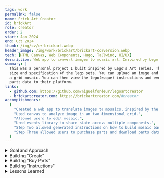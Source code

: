 ```yaml
---
tags: work
permalink: false
name: Brick Art Creator
id: brickArt
role: Creator
order: 2
start: Jan 2024
end: Oct 2024
thumb: /img/cv/cv-brickart.webp
header_image: /img/work/brickart/brickart-conversion.webp
tech: [HTML Canvas, Web Components, Hugo, Tailwind, UI/UX]
description: Web app to convert images to mosaic art. Inspired by Lego's Art series.
summary: |
  This was a personal project I built inspired by Lego's Art series. The app creates a grid mosaic based on the 
  size and specification of the lego sets. You can upload an image and edit your own image, then transform it into
  a grid mosaic. You can then view the lego(esque) instructions and even purchase parts through a third party by uploading 
  parts data to their platform.
links:
  - github.com: https://github.com/miguelfondeur/legoartcreator
  - brickartcreator.com: https://brickartcreator.com/#creator
accomplishments:
  [
    "Created a web app to translate images to mosaics, inspired by the Lego Art series.",
    "Used canvas to analyze image in an two dimensional grid.",
    "Allowed users to edit mosaic.",
    "Used events library to share state across multiple components.",
    "Step Two allowed generated instructions on how to build mosaic based on grid data.",
    "Step Three allowed users to purchase parts and download parts data as XML.",
  ]
---
```


<!-- Details -->
<details>
    <summary>Goal and Approach</summary>
    <div class="details-content">
        <div class="detail-image-wrapper">
            <img src="/img/work/brickart/brickart-creator.webp" alt="Musora UI Colors" loading="lazy">
        </div>
        <p>
            Inspired by the <a href="https://www.lego.com/en-us/product/jim-lee-batman-collection-31205" title="Go to Lego's Jim Lee Batman Art website" target="_blank">Lego Art Series</a>, I set out to build a web app for creating mosaic-style artwork similar to Lego’s Batman, Iron Man, and Beatles sets. The goal was to allow users to generate their own pixel art mosaics, visualize the grid layout, and receive step-by-step building instructions, including a list of required parts that could be purchased from 
            <a href="https://www.webrick.com/" title="Go to Webrick's website" target="_blank">Webrick</a>.
        </p>
        <h3>Technical Approach</h3>
        <p>
            To achieve this, I used <strong>HTML Canvas</strong> to generate the artwork and store grid data, including the position and color of each "brick" (represented as 10px circles). Rather than relying on third-party JavaScript frameworks, I explored using <strong>native JavaScript custom elements</strong> to keep the project lightweight and modular.
        </p>
        <p>
            For styling and performance, I chose <a href="https://tailwindcss.com/" title="Go to Tailwind's website" target="_blank">TailwindCSS</a> alongside <a href="https://gohugo.io/" title="Go to Hugo's website" target="_blank">Hugo</a> as a static site generator. Although the app functions as a single-page application, Hugo provided useful tools for managing front-end assets, such as handling relative links in production.
        </p>
        <p>
            Since frameworks like <strong>React</strong> and <strong>Vue</strong> offer built-in state management (e.g., Redux, Pinia), I implemented a <strong>custom event bus</strong> using the <strong>publish/subscribe pattern</strong> for component communication.
        </p>
        <div class="detail-image-wrapper">
            <img src="/img/work/brickart/brickart-code-pubsub.webp" alt="Code example of brickartcreator's publish/subscribe class" loading="lazy">
        </div>
        <p><strong>The application consists of three main experiences:</strong></p>
        <ul role="list">
            <li><strong>Create</strong> – for mosaic creation</li>
            <li><strong>Buy Parts</strong> – for generating a parts list</li>
            <li><strong>Instructions</strong> – for guiding users through the building process</li>
        </ul>
        <p>
            While the project remains a <strong>proof of concept</strong>, it successfully demonstrates that a complex front-end application can be built using <strong>JavaScript custom elements</strong> without relying on a framework. There are still areas for optimization, but I’m happy with the outcome and the lessons learned.
        </p>
    </div>
</details>
<details>
    <summary>Building "Create"</summary>
    <div class="details-content">
        <p>
            The <strong>Create</strong> step consists of three parts: the HTML canvas for creating the mosaic, the left sidebar for each step of the process, and the view window itself. I built custom elements for the canvas, steps 1-4 of the creation process, and finally, the <code>index.js</code> file to house all of these elements. The index also contained the code for the view window. Let's discuss each part in more detail.  
        </p>
        <h3>Rendering the Mosaic Grid</h3>
        <p>
            This was by far the most complicated part of the project. The core logic for rendering the mosaic grid lies in the <code>drawGrid()</code> function. This function is responsible for initializing the blank state of the canvas and is called when a user resets their project or changes the canvas size.  
        </p>
        <div class="detail-image-wrapper">
            <img src="/img/work/brickart/brickart-code-drawgrid.webp" alt="Code example of brickartcreator's drawgrid function" loading="lazy">
        </div>
        <p>
            The function first applies two guard clauses: one to ensure the drawing context exists and another to prevent errors when an invalid <code>canvasWidth</code> is provided. It then retrieves the grid configuration from <code>GRID_CONFIG</code>, which determines the grid size (rows and columns) and dimensions (width and height). These values are passed into <code>setGridSize()</code> and <code>setCanvasDimensions()</code>, ensuring the grid dynamically adjusts when resized.
        </p>
        <p>
            The actual drawing process begins by calculating the radius of each circle based on the grid size. The function sets the global composite operation to <code>destination-over</code> to ensure new elements are drawn beneath existing content. Then, it initializes an array, <code>this.circles</code>, which stores the position, fill color, and stroke color of each circle in the grid.
        </p>
        <p>
            Using a nested loop, <code>drawGrid()</code> iterates over each row and column, calculating the X and Y coordinates for every circle. It then uses the <code>arc()</code> method to draw each circle on the canvas. These circles represent the Lego studs in the mosaic. Finally, each circle's properties (position, fill, and stroke color) are stored in <code>this.circles</code> for reference when rendering updates.
        </p>
        <h3>Mosaic Creation Steps</h3>
        <p> 
            The mosaic creation process consists of four steps, with Step One focused on setting up the canvas. Here, we choose the canvas size, background color, and frame color. Each step includes HTML inputs that dispatch events, which are handled by <code>index.js</code>. This file updates child components like <code>_canvas.js</code> by modifying attributes on the <code>MosaicCanvas</code> custom element. These attributes trigger updates to the UI using the <code>attributeChangedCallback</code> lifecycle method. 
        </p> 
        <div class="detail-image-wrapper">
            <img src="/img/work/brickart/brickart-step-two.webp" alt="Brick Art Creator Upload Image page" loading="lazy">
        </div>
        <p> 
            Step Two introduces image uploading. The uploaded image is received by the <code>MosaicCanvas</code> component and drawn onto a secondary canvas. This project uses two canvas elements: one for the mosaic grid and another for the reference image. I also add an <abbr title="Scalable Vector Graphics">SVG</abbr> overlay of the grid to help the user visualize what the converted image will look like. When an image is uploaded, an <code>updateImage</code> event is dispatched, updating the image attribute and triggering the <code>draw()</code> method, which redraws the imageCanvas. After editing the image with available tools, we convert it into a mosaic using the <code>convert()</code> function. 
        </p> 
        <div class="detail-image-wrapper">
            <img src="/img/work/brickart/brickart-step-two-converted.webp" alt="Brick Art Creator Convert Image page" loading="lazy">
        </div>
        <p> The <code>convert()</code> function performs two key tasks: </p> 
        <ul role="list" class="long-list"> 
            <li>
                It iterates over the mosaic grid (an array of objects with set <code>x</code> and <code>y</code> coordinates) and extracts the primary color at each point using the <code>calculateResult()</code> function, which retrieves pixel data via Canvas’s <code>getImageData()</code> method.
            </li> 
            <li>
                The extracted color is compared to LEGO’s color palette using the <code>compareColors()</code> function. This finds the closest match and updates the <code>this.circles</code> array, storing the new color values.
            </li> 
        </ul> 
        <p> 
            Finally, the <code>drawCircles()</code> function renders the updated color data onto the mosaic canvas, while the image canvas is hidden. 
        </p> 
        <div class="detail-image-wrapper">
            <img src="/img/work/brickart/brickart-step-three.webp" alt="Brick Art Creator Edit Image page" loading="lazy">
        </div>
        <p> 
            Step Three enables further editing. Users can modify colors in groups or adjust individual circles by detecting the closest grid coordinate to a mouse click. Like previous steps, updates are triggered through dispatched events that the canvas elements receive. 
        </p> 
        <p> 
            In the final step, clicking “Finish” completes the mosaic. This action unlocks additional options, including <strong>Instructions</strong> and <strong>Buy Parts</strong>, allowing users to finalize their creation. 
        </p>
        <h3>View Window</h3>
        <p> 
            The view window houses both the step controls and the project itself. It is designed to enhance the user experience by allowing zoom functionality, making it easier to edit individual circles on the grid. 
        </p> 
        <p> 
            The window has two main features: the zoom slider and the image toggle. The image toggle is a simple checkbox that shows or hides the <code>imageCanvas</code>, allowing users to compare their mosaic with the original image while editing. 
        </p> 
        <p> 
            The zoom slider adjusts the canvas size by applying a <code>transform: scale()</code> value via CSS on the <code>mosaicCanvas</code> element. Since the parent container has <code>overflow: auto</code>, users can scroll to navigate the enlarged canvas as they zoom in. 
        </p>
    </div>
</details>
<details>
    <summary>Building "Buy Parts"</summary>
    <div class="details-content">
        <div class="detail-image-wrapper">
            <img src="/img/work/brickart/brickart-buy-parts.webp" alt="Brick Art Creator Buy Parts page" loading="lazy">
        </div>
        <p>
            The <strong>Buy Parts</strong> step processes the parts data from the previous step, listing each part, its quantity, and relevant metadata such as Webrick part IDs, color codes, prices, and images. This metadata is stored locally in a <abbr title="JavaScript Object Notation">JSON</abbr> file.
        </p>
        <p>
            In <code>index.js</code>, I iterate through the saved parts data, cross-matching it with the stored JSON file. If a color code matches, I merge additional part details into the existing dataset. This enriched data is then used to generate the UI, including a sidebar that calculates total costs for purchasing parts individually from both Webrick and LEGO. To do this, I extract unique color codes, count their occurrences, and multiply them by their respective prices, storing the results in a structured object.
        </p>
        
```js
<INVENTORY>
    ${ this.parts.map(item => `
    <ITEM>
        <ITEMTYPE>P</ITEMTYPE>
        <ITEMID>${item.id.bricklink}</ITEMID>
        <COLOR>${item.id.color_id}</COLOR>
        <MINQTY>${item.quantity}</MINQTY>
    </ITEM>`).join('')}
</INVENTORY>
```

        <p>
            Users can also download the parts data as an <abbr title="eXtensible Markup Language">XML</abbr> file, which Webrick supports for direct cart uploads. To achieve this, I use JavaScript template literals to map the parts data into XML format. The XML file is then generated as a Blob URL, allowing users to download and upload it to the
            <a href="https://www.webrick.com/toolkit" title="Go to Webrick Parts Tool page" target="_blank">Webrick Parts Tool</a> for easy purchasing.
        </p>
    </div>

</details>
<details>
    <summary>Building "Instructions"</summary>
    <div class="details-content">
        <div class="detail-image-wrapper">
            <img src="/img/work/brickart/brickart-instructions.webp" alt="Brick Art Creator Instructions page" loading="lazy">
        </div>
        <p>
            The final step, <strong>Instructions</strong>, closely follows LEGO's instruction format. The process begins with an introduction page comparing the finished artwork to the original image, followed by step-by-step assembly instructions.
        </p>
        <div class="detail-image-wrapper">
            <img src="/img/work/brickart/brickart-instructions-section.webp" alt="Brick Art Creator Instructions section example" loading="lazy">
        </div>
        <p>
            To achieve this, I divided the mosaic into smaller <strong>16x16 grids</strong>, numbering each item and providing a legend of unique colors. This ensures users don’t have to distinguish between similar shades. The legend assigns a number to each color, while the right-hand grid displays the corresponding mosaic section.
        </p>
        <p>
            This required multiple HTML <code>&lt;canvas&gt;</code> elements. I processed the full parts data to create a structured dataset representing the 16x16 grids. The <code>initializeBrickData</code> function calculates the number of subgrids needed along the X and Y axes, storing the results in a <code>gridArray</code>. Then, two functions handle rendering:
        </p>
        <ul role="list">
            <li>
                <strong>printPages</strong>: Generates the necessary HTML for each instruction page. A 48x48 grid, for example, results in 9 instruction pages.
            </li>
            <li>
                <strong>printBoards</strong>: Draws each subgrid onto its corresponding canvas, targeting the elements using the <code>art-board="{i + 1}"</code> attribute.
            </li>
        </ul>
        <div class="detail-image-wrapper">
            <img src="/img/work/brickart/brickart-instructions-grid.webp" alt="Brick Art Creator Instructions first page example" loading="lazy">
        </div> 
        <p>
            Each section follows an overview page showing the mosaic portion being worked on. Users progress through each subsection until the entire mosaic is complete. The final step renders the finished mosaic, simulating artwork hanging on a wall.
        </p>
        <p>
            This project came with many challenges, and there are aspects I’d like to revisit and improve. However, I'm pleased with the core experience and look forward to refining it further.
        </p>
        <div class="detail-image-wrapper">
            <img src="/img/work/brickart/brickart-instructions-finished.webp" alt="Brick Art Creator Instructions finished section example" loading="lazy">
        </div>
    </div>
</details>
<details>
    <summary>Lessons Learned</summary>
    <div class="details-content">
        <p>
            Wow, while the experiment of building a complex front-end application with JavaScript Custom Elements was ultimately a success, I definitely learned a lot about how they work <em>under the hood</em>.
        </p>
        <h3>Lesson One - It's possible.</h3>
        <p>
            Let's start with the positive: It's possible. You can build an application with Custom Elements. You can use them to break your site’s structure into modules—headers, navs, footers, etc. You can pass data to them using internal properties or attributes. They do <em>almost</em> everything that Vue and React components can do, but with less tooling. Vanilla JS Custom Elements are more performant than using a virtual DOM to re-render the front end, especially when you don't need to update multiple components at a time.
        </p>
        <h3>Lesson Two - It's simpler, in some ways.</h3>
        <p>
            This one is a bit more subjective, but I wanted to include it regardless. There's something about building Custom Elements that feels <em>closer to the bone</em> than using a third-party framework or library. You know exactly what you're building, and you're only building what's necessary. While it may be simpler to spin up a new Vue or React project, especially if you're experienced with these tools, it comes at a cost—vendor lock-in is one. Major version updates can introduce breaking changes. And let's not forget the endless <code>node_modules</code> dependencies.
        </p>
        <h3>Lesson Three - You'll miss reactivity.</h3>
        <p>
            You’ll miss reactivity. The ability to update a value and have multiple components re-render is kind of a beautiful thing. Everyone has had that experience of "Oh... it just works!" that a virtual DOM and partial re-renders provide. If you want multiple elements in your application to update at once, you only have so many options. I used a pub/sub pattern and created an event dispatcher, but you have to manually tell components to listen for specific events and update accordingly. I also experimented with a state machine and even considered using a web worker to manage application state. But no matter what, you still have to worry about manually re-rendering components when the state changes. Granted, this could be considered a "feature, not a bug" of working with Custom Elements. And the fact that you're only building what you need is still a plus.
        </p>
        <h3>Lesson Four - You can't have your CSS cake and eat it too.</h3>
        <p>
            If you use the Shadow DOM in your Custom Elements, they won't inherit your global CSS. So say goodbye to using your favorite CSS framework globally. The Shadow DOM provides encapsulation, which is great for sharing components between projects without worrying about restyling them or dealing with unintended side effects from global styles. However, this also breaks the convention of separating concerns. If you have similar styles shared between multiple components, you’ll have to rewrite them repeatedly.  
        </p>
        <p>
            There is one exception: <strong>CSS Custom Properties</strong> (aka CSS variables) <em>do</em> inherit through the Shadow DOM. Additionally, there's a somewhat hacky workaround where you can import an external CSS stylesheet into your component. That said, you can always create your component without using the Shadow DOM, but that comes with its own trade-offs: lack of encapsulation, leaky CSS, and possible conflicts when using <code>document.querySelector</code>. Like everything in software engineering, there are always trade-offs.
        </p>        
        <h3>Lesson Five - I wish we had back-end rendering.</h3>
        <p>
            A lot of what I was rendering didn’t need to be dynamically updated. How much of this would have been solved with native HTML partials (if they existed)? If we had built-in HTML partials, I’d argue that many static site generators (SSGs) would be unnecessary. Yes, there are many tools that attempt to solve this problem (including 11ty), but there is no native, out-of-the-box solution. You're still creating multiple JS files and either bundling them or importing them into an <code>index.js</code> and including it in your page. If the user disables JavaScript... there goes your application.
        </p>
        <p>
            For interactive components that manage their own state, yes, we need JavaScript, and we always will. But for presentational components that exist just to structure layout, I wish we could somehow render them as native HTML. Of course, this goes against the unfortunate norm of the web: "build everything in JavaScript <del>React</del>."
        </p>
        <h3>Lesson Six - Would I do it again? YES.</h3>
        <p>
            I believe the benefits outweigh the costs. My JavaScript Custom Element will outlive your Svelte, Vue, React, Ember, Angular, etc., component. When I'm building a new component, I know what I'm writing. I know how it works. It’s part of the core language. Also, no compilation time—Custom Elements work out of the box. If you want to use a module bundler and tree-shaker, go right ahead... but it's not required.  
        </p>
        <p>
            They can be used with any framework. And I have a feeling that the language will evolve and browsers will start supporting new features that mimic some of the best parts of modern frameworks—without the headaches. I've seen it happen time and time again.
        </p>
    </div>
</details>
